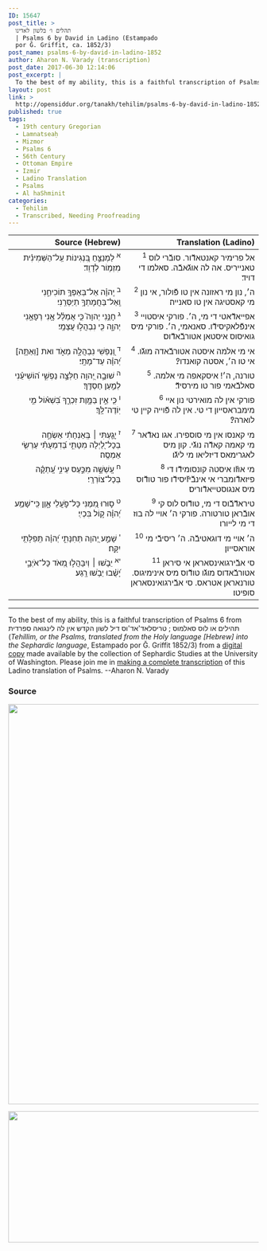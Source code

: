 ```yaml
---
ID: 15647
post_title: >
  תהלים ו׳ בלשון לאדינו
  | Psalms 6 by David in Ladino (Estampado
  por Ǧ. Griffit, ca. 1852/3)
post_name: psalms-6-by-david-in-ladino-1852
author: Aharon N. Varady (transcription)
post_date: 2017-06-30 12:14:06
post_excerpt: |
  To the best of my ability, this is a faithful transcription of Psalms 6 from תהילים או לוס סאלמוס ; טריסלאד'אד'וס דיל לשון הקדש אין לה לינגואה ספרדית (<em>Tehillim, or the Psalms, translated from the Holy language [Hebrew] into the Sephardic language</em>, Estampado por Ǧ. Griffit 1852/3) from a <a href="http://digitalcollections.lib.washington.edu/cdm/compoundobject/collection/p16786coll3/id/2453/rec/">digital copy</a> made available by the collection of Sephardic Studies at the University of Washington. Please join me in <a href="https://he.wikisource.org/wiki/%D7%9E%D7%A4%D7%AA%D7%97:Tehilim,_o_los_Salmos,_trezladados_del_leshon_ha-%E1%B8%B3odesh_en_la_lingua_Sefaradit.pdf">making a complete transcription</a> of this Ladino translation of Psalms. --Aharon N. Varady
layout: post
link: >
  http://opensiddur.org/tanakh/tehilim/psalms-6-by-david-in-ladino-1852/
published: true
tags:
  - 19th century Gregorian
  - Lamnatseaḥ
  - Mizmor
  - Psalms 6
  - 56th Century
  - Ottoman Empire
  - Izmir
  - Ladino Translation
  - Psalms
  - Al haShminit
categories:
  - Tehilim
  - Transcribed, Needing Proofreading
---
```

<table  class="copyright" style="margin-left: auto;margin-right: auto;" class="dragtable">
<thead><tr><th id="x" style="text-align: right;">Source (Hebrew)</th><th style="text-align: right;">Translation (Ladino)</th></tr></thead>
<tbody>
<tr><td style="vertical-align:top;" width="46%">
<div class="liturgy" style="text-align: right;"><span lang="he">
<sup>א</sup>&nbsp;לַמְנַצֵּ֣חַ 
בִּ֭נְגִינוֹת 
עַֽל־הַשְּׁמִינִ֗ית 
מִזְמ֥וֹר לְדָוִֽד׃
</span></div></td>

<td style="vertical-align:top;" width="53%">
<div class="ladino" style="text-align: right;"><span lang="he">
<sup>1</sup>&nbsp;אל פרימיר קאנטאדﬞור. 
סובﬞרי לוס טאנייריס. 
אה לה אוגﬞאבﬞה. 
סאלמו די דויד׃
</span></div></td></tr>


<tr><td style="vertical-align:top;" width="46%">
<div class="liturgy" style="text-align: right;"><span lang="he">
<sup>ב</sup>&nbsp;יְֽהוָ֗ה 
אַל־בְּאַפְּךָ֥ תוֹכִיחֵ֑נִי 
וְֽאַל־בַּחֲמָתְךָ֥ תְיַסְּרֵֽנִי׃
</span></div></td>

<td style="vertical-align:top;" width="53%">
<div class="ladino" style="text-align: right;"><span lang="he">
<sup>2</sup>&nbsp;ה׳, 
נון מי ראזונה אין טו פﬞולור, 
אי נון מי קאסטיגה אין טו סאנייה׃
</span></div></td></tr>


<tr><td style="vertical-align:top;" width="46%">
<div class="liturgy" style="text-align: right;"><span lang="he">
<sup>ג</sup>&nbsp;חָנֵּ֥נִי יְהוָה֮ 
כִּ֤י אֻמְלַ֫ל אָ֥נִי 
רְפָאֵ֥נִי יְהוָ֑ה 
כִּ֖י נִבְהֲל֣וּ עֲצָמָֽי׃
</span></div></td>

<td style="vertical-align:top;" width="53%">
<div class="ladino" style="text-align: right;"><span lang="he">
<sup>3</sup>&nbsp;אפייאדﬞאטי די מי, ה׳. 
פורקי איסטויי אינפﬞלאקיסידﬞו. 
סאנאמי, ה׳. 
פורקי מיס גואיסוס איסטאן אטורבﬞאדﬞוס׃
</span></div></td></tr>


<tr><td style="vertical-align:top;" width="46%">
<div class="liturgy" style="text-align: right;"><span lang="he">
<sup>ד</sup>&nbsp;וְ֭נַפְשִׁי נִבְהֲלָ֣ה מְאֹ֑ד 
ואת [וְאַתָּ֥ה] יְ֝הוָ֗ה 
עַד־מָתָֽי׃
</span></div></td>

<td style="vertical-align:top;" width="53%">
<div class="ladino" style="text-align: right;"><span lang="he">
<sup>4</sup>&nbsp;אי מי אלמה איסטה אטורבﬞאדה מוגﬞו. 
אי טו ה׳, 
אסטה קואנדו?׃
</span></div></td></tr>


<tr><td style="vertical-align:top;" width="46%">
<div class="liturgy" style="text-align: right;"><span lang="he">
<sup>ה</sup>&nbsp;שׁוּבָ֣ה יְ֭הוָה 
חַלְּצָ֣ה נַפְשִׁ֑י 
ה֝וֹשִׁיעֵ֗נִי לְמַ֣עַן חַסְדֶּֽךָ׃
</span></div></td>

<td style="vertical-align:top;" width="53%">
<div class="ladino" style="text-align: right;"><span lang="he">
<sup>5</sup>&nbsp;טורנה, ה׳! 
איסקאפה מי אלמה. 
סאלבﬞאמי פור טו מירסידﬞ׃
</span></div></td></tr>


<tr><td style="vertical-align:top;" width="46%">
<div class="liturgy" style="text-align: right;"><span lang="he">
<sup>ו</sup>&nbsp;כִּ֤י אֵ֣ין בַּמָּ֣וֶת זִכְרֶ֑ךָ 
בִּ֝שְׁא֗וֹל מִ֣י יֽוֹדֶה־לָּֽךְ׃
</span></div></td>

<td style="vertical-align:top;" width="53%">
<div class="ladino" style="text-align: right;"><span lang="he">
<sup>6</sup>&nbsp;פורקי אין לה מואירטי נון איי מימבראסייון די טי. 
אין לה פﬞוייה קיין טי לוארה?׃
</span></div></td></tr>


<tr><td style="vertical-align:top;" width="46%">
<div class="liturgy" style="text-align: right;"><span lang="he">
<sup>ז</sup>&nbsp;יָגַ֤עְתִּי ׀ בְּֽאַנְחָתִ֗י 
אַשְׂחֶ֣ה בְכָל־לַ֭יְלָה מִטָּתִ֑י 
בְּ֝דִמְעָתִ֗י עַרְשִׂ֥י אַמְסֶֽה׃
</span></div></td>

<td style="vertical-align:top;" width="53%">
<div class="ladino" style="text-align: right;"><span lang="he">
<sup>7</sup>&nbsp;מי קאנסו אין מי סוספירו. 
אגו נאדﬞאר מי קאמה קאדﬞה נוגﬞי. 
קון מיס לאגרימאס דיזליאו מי ליגﬞו׃
</span></div></td></tr>


<tr><td style="vertical-align:top;" width="46%">
<div class="liturgy" style="text-align: right;"><span lang="he">
<sup>ח</sup>&nbsp;עָֽשְׁשָׁ֣ה מִכַּ֣עַס עֵינִ֑י עָֽ֝תְקָ֗ה בְּכָל־צוֹרְרָֽי׃
</span></div></td>

<td style="vertical-align:top;" width="53%">
<div class="ladino" style="text-align: right;"><span lang="he">
<sup>8</sup>&nbsp;מי אוזﬞו איסטה קונסומידﬞו די פיזאדﬞומברי אי אינבﬞיזﬞיסידﬞו פור טודﬞוס מיס אנגוסטייאדﬞוריס׃
</span></div></td></tr>


<tr><td style="vertical-align:top;" width="46%">
<div class="liturgy" style="text-align: right;"><span lang="he">
<sup>ט</sup>&nbsp;ס֣וּרוּ מִ֭מֶּנִּי 
כָּל־פֹּ֣עֲלֵי אָ֑וֶן 
כִּֽי־שָׁמַ֥ע יְ֝הוָ֗ה ק֣וֹל בִּכְיִֽי׃
</span></div></td>

<td style="vertical-align:top;" width="53%">
<div class="ladino" style="text-align: right;"><span lang="he">
<sup>9</sup>&nbsp;טיראדﬞבﬞוס די מי, 
טודﬞוס לוס קי אובﬞראן טורטורה. 
פורקי ה׳ אויי לה בוז די מי לייורו׃
</span></div></td></tr>


<tr><td style="vertical-align:top;" width="46%">
<div class="liturgy" style="text-align: right;"><span lang="he">
<sup>י</sup>&nbsp;שָׁמַ֣ע יְ֭הוָה תְּחִנָּתִ֑י 
יְ֝הוָ֗ה תְּֽפִלָּתִ֥י יִקָּֽח׃
</span></div></td>

<td style="vertical-align:top;" width="53%">
<div class="ladino" style="text-align: right;"><span lang="he">
<sup>10</sup>&nbsp;ה׳ אויי מי דוגאטיבﬞה. 
ה׳ ריסיבﬞי מי אוראסייון׃
</span></div></td></tr>


<tr><td style="vertical-align:top;" width="46%">
<div class="liturgy" style="text-align: right;"><span lang="he">
<sup>יא</sup>&nbsp;יֵבֹ֤שׁוּ ׀ וְיִבָּהֲל֣וּ מְ֭אֹד כָּל־אֹיְבָ֑י 
יָ֝שֻׁ֗בוּ 
יֵבֹ֥שׁוּ רָֽגַע׃
</span></div></td>

<td style="vertical-align:top;" width="53%">
<div class="ladino" style="text-align: right;"><span lang="he">
<sup>11</sup>&nbsp;סי אבﬞירגואינסאראן אי סיראן אטורבﬞאדוס מוגﬞו טודﬞוס מיס אינימיגוס. 
טורנאראן אטראס. 
סי אבﬞירגואינסאראן סופיטו׃
 </span></div></td>
</tr>
</tbody></table>

<hr />
To the best of my ability, this is a faithful transcription of Psalms 6 from תהילים או לוס סאלמוס ; טריסלאד'אד'וס דיל לשון הקדש אין לה לינגואה ספרדית (<em>Tehillim, or the Psalms, translated from the Holy language [Hebrew] into the Sephardic language</em>, Estampado por Ǧ. Griffit 1852/3) from a <a href="http://digitalcollections.lib.washington.edu/cdm/compoundobject/collection/p16786coll3/id/2453/rec/">digital copy</a> made available by the collection of Sephardic Studies at the University of Washington. Please join me in <a href="https://he.wikisource.org/wiki/%D7%9E%D7%A4%D7%AA%D7%97:Tehilim,_o_los_Salmos,_trezladados_del_leshon_ha-%E1%B8%B3odesh_en_la_lingua_Sefaradit.pdf">making a complete transcription</a> of this Ladino translation of Psalms. --Aharon N. Varady

<h3>Source</h3>

<a href="https://he.wikisource.org/wiki/עמוד:Tehilim,_o_los_Salmos,_trezladados_del_leshon_ha-ḳodesh_en_la_lingua_Sefaradit.pdf/6"><img src="http://opensiddur.org/wp-content/uploads/2017/06/psalms-6a-Tehilim_o_los_Salmos_trezladados_del_leshon_ha-ḳodesh_en_la_lingua_Sefaradit.pdf.jpg" alt="" width="820" height="804" class="aligncenter size-full wp-image-15648" /></a>

<a href="https://he.wikisource.org/wiki/עמוד:Tehilim,_o_los_Salmos,_trezladados_del_leshon_ha-ḳodesh_en_la_lingua_Sefaradit.pdf/7"><img src="http://opensiddur.org/wp-content/uploads/2017/06/psalms-6b-Tehilim_o_los_Salmos_trezladados_del_leshon_ha-ḳodesh_en_la_lingua_Sefaradit.pdf.jpg" alt="" width="810" height="264" class="aligncenter size-full wp-image-15649" /></a>